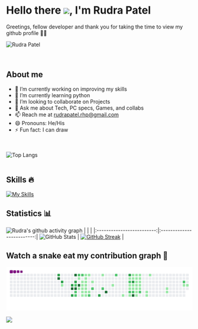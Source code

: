 #  **Hello there <img src="https://github.com/TheDudeThatCode/TheDudeThatCode/blob/master/Assets/Hi.gif" width="29">, I'm Rudra Patel**

Greetings, fellow developer and thank you for taking the time to view my github profile  🫶🏻

![Rudra Patel](https://user-images.githubusercontent.com/89503697/176100730-0fbaa2ab-09a6-4fdf-83c7-535d496d1a96.png)

<br  />

## About me 

- 🔭 I’m currently working on improving my skills
- 🌱 I’m currently learning python 
- 👯 I’m looking to collaborate on Projects
- 💬 Ask me about Tech, PC specs, Games, and collabs 
- 📫 Reach me at rudrapatel.rhp@gmail.com
- 😄 Pronouns: He/His
- ⚡ Fun fact: I can draw 

<br />

![Top Langs](https://github-readme-stats.vercel.app/api/top-langs/?username=Rudra2198&layout=compact&&theme=gotham)
<br  /><br  />

## Skills 🔥
[![My Skills](https://skillicons.dev/icons?i=html,css,js,c,cpp,java,kotlin,react,python,figma,xd,ps,ai,discord,git,github,vscode,androidstudio,idea,linkedin,mysql,vim)](https://skillicons.dev)

## Statistics 📊

![Rudra's github activity graph](https://activity-graph.herokuapp.com/graph?username=Rudra2198&theme=gotham)
|      |      |
|:-------------------------:|:-------------------------:|
![GitHub Stats](https://github-readme-stats.vercel.app/api?username=Rudra2198&theme=tokyonight) | [![GitHub Streak](http://github-readme-streak-stats.herokuapp.com?user=Rudra2198&theme=tokyonight)](https://git.io/streak-stats) |

## Watch a snake eat my contribution graph 🐍

![snake gif](https://github.com/Rudra2198/Rudra2198/blob/output/github-contribution-grid-snake.gif)

![](https://komarev.com/ghpvc/?username=Rudra2198&color=blueviolet)
